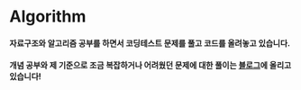 # Algorithm
#### 자료구조와 알고리즘 공부를 하면서 코딩테스트 문제를 풀고 코드를 올려놓고 있습니다.
#### 개념 공부와 제 기준으로 조금 복잡하거나 어려웠던 문제에 대한 풀이는 [블로그](https://yelin1217.tistory.com/category/Algorithm)에 올리고 있습니다! <br>
